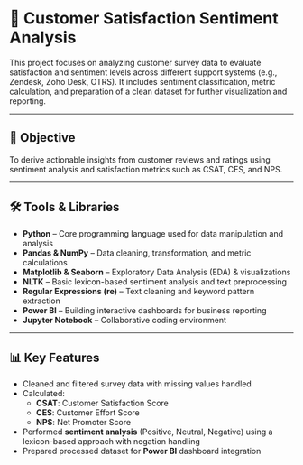 # 🧠 Customer Satisfaction Sentiment Analysis

This project focuses on analyzing customer survey data to evaluate satisfaction and sentiment levels across different support systems (e.g., Zendesk, Zoho Desk, OTRS). It includes sentiment classification, metric calculation, and preparation of a clean dataset for further visualization and reporting.

---

## 📌 Objective
To derive actionable insights from customer reviews and ratings using sentiment analysis and satisfaction metrics such as CSAT, CES, and NPS.

---

## 🛠️ Tools & Libraries
- **Python** – Core programming language used for data manipulation and analysis
- **Pandas & NumPy** – Data cleaning, transformation, and metric calculations
- **Matplotlib & Seaborn** – Exploratory Data Analysis (EDA) & visualizations
- **NLTK** – Basic lexicon-based sentiment analysis and text preprocessing
- **Regular Expressions (re)** – Text cleaning and keyword pattern extraction
- **Power BI** – Building interactive dashboards for business reporting
- **Jupyter Notebook** – Collaborative coding environment

---

## 📊 Key Features
- Cleaned and filtered survey data with missing values handled
- Calculated:
  - **CSAT**: Customer Satisfaction Score
  - **CES**: Customer Effort Score
  - **NPS**: Net Promoter Score
- Performed **sentiment analysis** (Positive, Neutral, Negative) using a lexicon-based approach with negation handling
- Prepared processed dataset for **Power BI** dashboard integration
